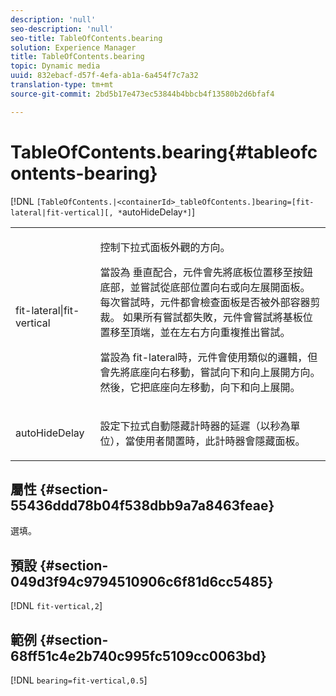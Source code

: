 ```yaml
---
description: 'null'
seo-description: 'null'
seo-title: TableOfContents.bearing
solution: Experience Manager
title: TableOfContents.bearing
topic: Dynamic media
uuid: 832ebacf-d57f-4efa-ab1a-6a454f7c7a32
translation-type: tm+mt
source-git-commit: 2bd5b17e473ec53844b4bbcb4f13580b2d6bfaf4

---
```



# TableOfContents.bearing{#tableofcontents-bearing}

[!DNL `[TableOfContents.|<containerId>_tableOfContents.]bearing=[fit-lateral|fit-vertical][, *`autoHideDelay`*]`]

<table id="table_5151E6EA076C4AAD8D952A09E1F17C44"> 
 <tbody> 
  <tr> 
   <td> <p> <span class="codeph"> fit-lateral|fit-vertical</span> </p> </td> 
   <td> <p> 控制下拉式面板外觀的方向。 </p> <p>當設為 <span class="codeph"> 垂直配合</span>，元件會先將底板位置移至按鈕底部，並嘗試從底部位置向右或向左展開面板。 每次嘗試時，元件都會檢查面板是否被外部容器剪裁。 如果所有嘗試都失敗，元件會嘗試將基板位置移至頂端，並在左右方向重複推出嘗試。 </p> <p>當設為 <span class="codeph"> fit-lateral</span>時，元件會使用類似的邏輯，但會先將底座向右移動，嘗試向下和向上展開方向。 然後，它把底座向左移動，向下和向上展開。 </p> </td> 
  </tr> 
  <tr> 
   <td> <p> <span class="codeph"><span class="varname"> autoHideDelay</span></span> </p> </td> 
   <td> <p> 設定下拉式自動隱藏計時器的延遲（以秒為單位），當使用者閒置時，此計時器會隱藏面板。 </p> </td> 
  </tr> 
 </tbody> 
</table>

## 屬性 {#section-55436ddd78b04f538dbb9a7a8463feae}

選填。

## 預設 {#section-049d3f94c9794510906c6f81d6cc5485}

[!DNL `fit-vertical,2`]

## 範例 {#section-68ff51c4e2b740c995fc5109cc0063bd}

[!DNL `bearing=fit-vertical,0.5`]
